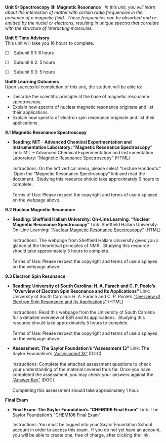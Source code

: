 **Unit 9: Spectroscopy III: Magnetic Resonance** <span id="9"></span> 
*In this unit, you will learn about the interaction of matter with
certain radio frequencies in the presence of a magnetic field.  These
frequencies can be absorbed and re-emitted by the nuclei or electrons,
resulting in unique spectra that correlate with the structure of
interacting molecules.*

**Unit 9 Time Advisory**  
This unit will take you 16 hours to complete.  
  
 ☐    Subunit 9.1: 6 hours  
  
 ☐    Subunit 9.2: 5 hours  
  
 ☐    Subunit 9.3: 5 hours

**Unit9 Learning Outcomes**  
Upon successful completion of this unit, the student will be able to:
-   Describe the scientific principle at the base of magnetic resonance
    spectroscopy.
-   Explain how spectra of nuclear magnetic resonance originate and list
    their applications.
-   Explain how spectra of electron spin resonance originate and list
    their applications.

**9.1 Magnetic Resonance Spectroscopy** <span id="9.1"></span> 
-   **Reading: MIT – Advanced Chemical Experimentation and
    Instrumentation Laboratory: “Magnetic Resonance Spectroscopy”**
    Link: MIT – Advanced Chemical Experimentation and Instrumentation
    Laboratory: [“Magnetic Resonance
    Spectroscopy”](http://web.mit.edu/5.33/www/) (HTML)  
        
     Instructions: On the left vertical menu, please select “Lecture
    Handouts.”  Open the “Magnetic Resonance Spectroscopy” link and read
    the document.  Studying this resource should take approximately 6
    hours to complete.  
        
     Terms of Use: Please respect the copyright and terms of use
    displayed on the webpage above.

**9.2 Nuclear Magnetic Resonance** <span id="9.2"></span> 
-   **Reading: Sheffield Hallam University: On-Line Learning: “Nuclear
    Magnetic Resonance Spectroscopy”**
    Link: Sheffield Hallam University: On-Line Learning: [“Nuclear
    Magnetic Resonance
    Spectroscopy”](http://teaching.shu.ac.uk/hwb/chemistry/tutorials/molspec/nmr1.htm)
    (HTML)  
        
     Instructions: The webpage from Sheffield Hallam University gives
    you a glance at the theoretical principles of NMR.  Studying this
    resource should take approximately 5 hours to complete.  
        
     Terms of Use: Please respect the copyright and terms of use
    displayed on the webpage above.

**9.3 Electron Spin Resonance** <span id="9.3"></span> 
-   **Reading: University of South Carolina: H. A. Farach and C. P.
    Poole’s “Overview of Electron Spin Resonance and Its Applications”**
    Link: University of South Carolina: H. A. Farach and C. P. Poole’s
    [“Overview of Electron Spin Resonance and Its
    Applications”](http://www.uottawa.ca/publications/interscientia/inter.2/spin.html) (HTML)  
        
     Instructions: Read this webpage from the University of South
    Carolina for a detailed overview of ESR and its applications. 
    Studying this resource should take approximately 5 hours to
    complete.  
        
     Terms of Use: Please respect the copyright and terms of use
    displayed on the webpage above.

-   **Assessment: The Saylor Foundation’s “Assessment 13”**
    Link: The Saylor Foundation’s [“Assessment
    13”](https://resources.saylor.org/archived/wp-content/uploads/2014/02/CHEM106-Assessment13-FINAL.docx)
    (DOC)  
        
     Instructions: Complete the attached assessment questions to check
    your understanding of the material covered thus far. Once you have
    completed the assessment, you may check your answers against the
    [“Answer
    Key”](https://resources.saylor.org/archived/wp-content/uploads/2014/02/CHEM106-Assessment13-AnswerKey-FINAL.docx)
    (DOC).  
        
     Completing this assessment should take approximately 1 hour.

**Final Exam** <span id="10"></span> 
-   **Final Exam: The Saylor Foundation’s “CHEM106 Final Exam”**
    Link: The Saylor Foundation’s [“CHEM106 Final
    Exam”](http://school.saylor.org/mod/quiz/view.php?id=1901)  
      
     Instructions: You must be logged into your Saylor Foundation School
    account in order to access this exam.  If you do not yet have an
    account, you will be able to create one, free of charge, after
    clicking the link. 


